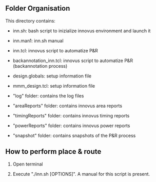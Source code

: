 ## Folder Organisation

This directory contains:

- inn.sh: bash script to inizialize innovus environment and launch it

- inn.man1: inn.sh manual

- inn.tcl: innovus script to automatize P&R

- backannotation_inn.tcl: innovus script to automatize P&R (backannotation process)

- design.globals: setup information file

- mmm_design.tcl: setup information file

- "log" folder: contains the log files

- "areaReports" folder: contains innovus area reports

- "timingReports" folder: contains innovus timing reports

- "powerReports" folder: contains innovus power reports

- "snapshot" folder: contains snapshots of the P&R process


## How to perform place & route

1) Open terminal

3) Execute "./inn.sh [OPTIONS]". A manual for this script is present.
